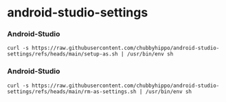 # android-studio-settings
### Android-Studio
```
curl -s https://raw.githubusercontent.com/chubbyhippo/android-studio-settings/refs/heads/main/setup-as.sh | /usr/bin/env sh
```

### Android-Studio
```
curl -s https://raw.githubusercontent.com/chubbyhippo/android-studio-settings/refs/heads/main/rm-as-settings.sh | /usr/bin/env sh
```

